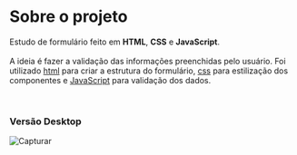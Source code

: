 # Sobre o projeto

Estudo de formulário feito em <strong>HTML</strong>, <strong>CSS</strong> e <strong>JavaScript</strong>.<br><br>A ideia é fazer a validação das informações preenchidas pelo usuário. Foi utilizado <u>html</u> para criar a estrutura do formulário, <u>css</u> para estilização dos componentes e <u>JavaScript</u> para validação dos dados.

<br>
<h3> Versão Desktop </h3>

![Capturar](https://user-images.githubusercontent.com/111023661/228977777-a97408f9-e773-4f10-a11b-2c7725d6958a.JPG)
